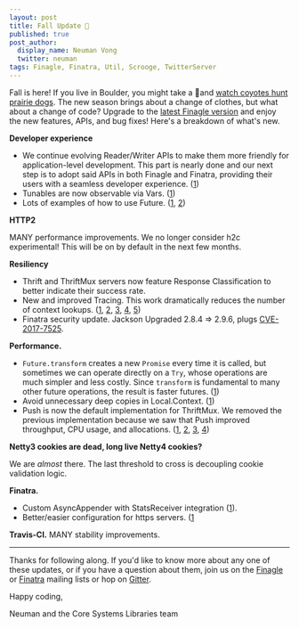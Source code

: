 ```yaml
---
layout: post
title: Fall Update 🍂
published: true
post_author:
  display_name: Neuman Vong
  twitter: neuman
tags: Finagle, Finatra, Util, Scrooge, TwitterServer
---
```


Fall is here! If you live in Boulder, you might take a 🚶and [watch coyotes
hunt prairie dogs](https://twitter.com/davidjrusek/status/1050100034157637632).
The new season brings about a change of clothes, but what about a change of
code? Upgrade to the [latest Finagle
version](https://github.com/twitter/finagle/releases/latest) and enjoy the new
features, APIs, and bug fixes! Here's a breakdown of what's new.

**Developer experience**

- We continue evolving Reader/Writer APIs to make them more friendly for
  application-level development. This part is nearly done and our next step is
  to adopt said APIs in both Finagle and Finatra, providing their users with a
  seamless developer experience. ([1](https://github.com/twitter/finagle/commit/5242d49d8e6aa9041626311ae66405b2634136b2))
- Tunables are now observable via Vars. ([1](https://github.com/twitter/util/commit/94864832a593f5f75c696c8dab913ceba69e81dc))
- Lots of examples of how to use Future. ([1](https://github.com/twitter/util/commit/3e9d68fadfc8c0d008242245e06715491b46575b), [2](https://github.com/twitter/util/commit/6b41ef4711ede2dc1590725f6042da68f33fac5d))

**HTTP2**

MANY performance improvements. We no longer consider h2c
experimental! This will be on by default in the next few months.

**Resiliency**

- Thrift and ThriftMux servers now feature Response Classification to better
  indicate their success rate.
- New and improved Tracing. This work dramatically reduces the number of
  context lookups. ([1](https://github.com/twitter/finagle/commit/547cd86465109e6777d2afb98a7560d6a053b7b4), [2](https://github.com/twitter/finagle/commit/50c00d8847e0e5f3ade029ee3a51b5e2e795f115), [3](https://github.com/twitter/finagle/commit/33841d214af7506750d6106fdeb0d95fbd95cc42), [4](https://github.com/twitter/finagle/commit/5a5ceb63740480381a2a137474afa5c39ad23981), [5](https://github.com/twitter/finagle/commit/5a5ceb63740480381a2a137474afa5c39ad23981))
- Finatra security update. Jackson Upgraded 2.8.4 => 2.9.6, plugs
  [CVE-2017-7525](https://nvd.nist.gov/vuln/detail/CVE-2017-7525).

**Performance.**

- `Future.transform` creates a new `Promise` every time it is called, but
  sometimes we can operate directly on a `Try`, whose operations are much
  simpler and less costly. Since `transform` is fundamental to many other
  future operations, the result is faster futures. ([1](https://github.com/twitter/util/commit/3245a8e1a98bd5eb308f366678528879d7140f5e))
- Avoid unnecessary deep copies in Local.Context. ([1](https://github.com/twitter/util/commit/faaf0f2fe27520d47f896099bb8dc5f34b5d3c6a))
- Push is now the default implementation for ThriftMux. We removed the previous
  implementation because we saw that Push improved throughput, CPU usage, and
  allocations. ([1](https://github.com/twitter/finagle/commit/c0a1f295f58d699a77142ea2720965b63203cc89), [2](https://github.com/twitter/finagle/commit/735a6bae3f8352b569ff153ec47d97a54914eee2), [3](https://github.com/twitter/finagle/commit/735a6bae3f8352b569ff153ec47d97a54914eee2), [4](https://github.com/twitter/finagle/commit/eedd1fd890da85c6efcdc0ff597e22055967d811))

**Netty3 cookies are dead, long live Netty4 cookies?**

We are _almost_ there. The last threshold to cross is decoupling cookie
validation logic.

**Finatra.**

- Custom AsyncAppender with StatsReceiver integration
  ([1](https://twitter.github.io/finatra/user-guide/logging/asyncappender.html)).
- Better/easier configuration for https servers. ([1](https://github.com/twitter/finatra/commit/3c19b2df303a30fda254822dc97cb2372d2220b3)

**Travis-CI.** MANY stability improvements.

------------

Thanks for following along. If you'd like to know more about any one of these
updates, or if you have a question about them, join us on the
[Finagle](https://groups.google.com/forum/#!forum/finaglers) or
[Finatra](https://groups.google.com/forum/#!forum/finatra-users) mailing lists
or hop on [Gitter](https://gitter.im/twitter/finagle).


Happy coding,

Neuman and the Core Systems Libraries team
